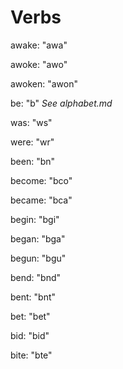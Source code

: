  # Verbs
 
 awake: "awa"
 
 awoke: "awo"
 
 awoken: "awon"
 
 be: "b" *See alphabet.md*
 
 was: "ws"
 
 were: "wr"
 
 been: "bn"
 
 become: "bco"
 
 became: "bca"
 
 begin: "bgi"
 
 began: "bga"
 
 begun: "bgu"
 
 bend: "bnd"
 
 bent: "bnt"
 
 bet: "bet"
 
 bid: "bid"
 
 bite: "bte"
 
